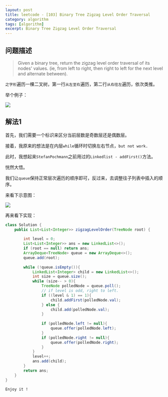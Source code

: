 ```yaml
---
layout: post
title: leetcode - [103] Binary Tree Zigzag Level Order Traversal
category: algorithm
tags: [algorithm]
excerpt: Binary Tree Zigzag Level Order Traversal
---
```


## 问题描述  

> Given a binary tree, return the zigzag level order traversal of its nodes' values. (ie, from left to right, then right to left for the next level and alternate between).  

`之字形`遍历一棵二叉树，第一行`从左至右`遍历，第二行`从右往左`遍历，依次类推。  



举个例子：  


![](https://yyc-images.oss-cn-beijing.aliyuncs.com/leetcode_103_demo.png)  


## 解法1  


首先，我们需要一个标识来区分当前层数是奇数层还是偶数层。  

接着，我原来的想法是在内层`while`循环时切换左右节点，`but not work.`  

此时，我想起来`StefanPochmann`之前用过的`Linkedlist - addFirst()`方法。   

恍然大悟。  

我们让`queue`保持正常层次遍历的顺序即可，反过来，去调整往子列表中插入的顺序。  

来看下示意图：  

![](https://yyc-images.oss-cn-beijing.aliyuncs.com/leetcode_103_linkedlist_addfirst.png)  


再来看下实现：  


``` java
class Solution {
    public List<List<Integer>> zigzagLevelOrder(TreeNode root) {
        
        int level = 0;
        List<List<Integer>> ans = new LinkedList<>();
        if (root == null) return ans;
        ArrayDeque<TreeNode> queue = new ArrayDeque<>();
        queue.add(root);
        
        while (!queue.isEmpty()){
            LinkedList<Integer> child = new LinkedList<>();
            int size = queue.size();
            while (size-- > 0){
                TreeNode polledNode = queue.poll();
                // if level is odd, right to left.
                if ((level & 1) == 1){
                    child.addFirst(polledNode.val);
                } else {
                    child.add(polledNode.val);
                }
                
                if (polledNode.left != null){
                    queue.offer(polledNode.left);
                }
                if (polledNode.right != null){
                    queue.offer(polledNode.right);
                }
            }
            level++;
            ans.add(child);
        }
        return ans;
    }
}
```

`Enjoy it ! `